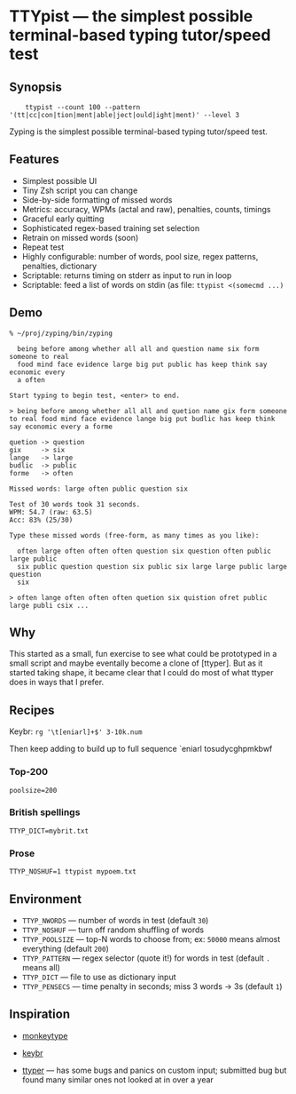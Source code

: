 # TTYpist — the simplest possible terminal-based typing tutor/speed test

## Synopsis

```shell
    ttypist --count 100 --pattern '(tt|cc|con|tion|ment|able|ject|ould|ight|ment)' --level 3
```

Zyping is the simplest possible terminal-based typing tutor/speed test.

## Features

- Simplest possible UI
- Tiny Zsh script you can change
- Side-by-side formatting of missed words
- Metrics: accuracy, WPMs (actal and raw), penalties, counts, timings
- Graceful early quitting
- Sophisticated regex-based training set selection
- Retrain on missed words (soon)
- Repeat test
- Highly configurable: number of words, pool size, regex patterns, penalties, dictionary
- Scriptable: returns timing on stderr as input to run in loop
- Scriptable: feed a list of words on stdin (as file: `ttypist <(somecmd ...)`

## Demo

```shellsession
% ~/proj/zyping/bin/zyping

  being before among whether all all and question name six form someone to real
  food mind face evidence large big put public has keep think say economic every
  a often

Start typing to begin test, <enter> to end.

> being before among whether all all and quetion name gix form someone to real food mind face evidence lange big put budlic has keep think say economic every a forme

quetion -> question
gix     -> six
lange   -> large
budlic  -> public
forme   -> often

Missed words: large often public question six

Test of 30 words took 31 seconds.
WPM: 54.7 (raw: 63.5)
Acc: 83% (25/30)

Type these missed words (free-form, as many times as you like):

  often large often often often question six question often public large public
  six public question question six public six large large public large question
  six

> often lange often often often quetion six quistion ofret public large publi csix ...
```

## Why

This started as a small, fun exercise to see what could be prototyped in a
small script and maybe eventally become a clone of [ttyper]. But as it started
taking shape, it became clear that I could do most of what ttyper does in ways
that I prefer.

## Recipes

Keybr: `rg '\t[eniarl]+$' 3-10k.num`

Then keep adding to build up to full sequence `eniarl tosudycghpmkbwf

### Top-200

```shell
poolsize=200
```

### British spellings

`TTYP_DICT=mybrit.txt`

### Prose

```shell
TTYP_NOSHUF=1 ttypist mypoem.txt
```

## Environment

- `TTYP_NWORDS` — number of words in test (default `30`)
- `TTYP_NOSHUF` — turn off random shuffling of words
- `TTYP_POOLSIZE` — top-N words to choose from; ex: `50000` means almost everything (default `200`)
- `TTYP_PATTERN` — regex selector (quote it!) for words in test (default `.` means all)
- `TTYP_DICT` — file to use as dictionary input
- `TTYP_PENSECS` — time penalty in seconds; miss 3 words -> 3s (default `1`)


## Inspiration

- [monkeytype]()

- [keybr](https://www.keybr.com/)

- [ttyper](https://github.com/max-niederman/ttyper) — has some bugs and panics
  on custom input; submitted bug but found many similar ones not looked at in
  over a year
